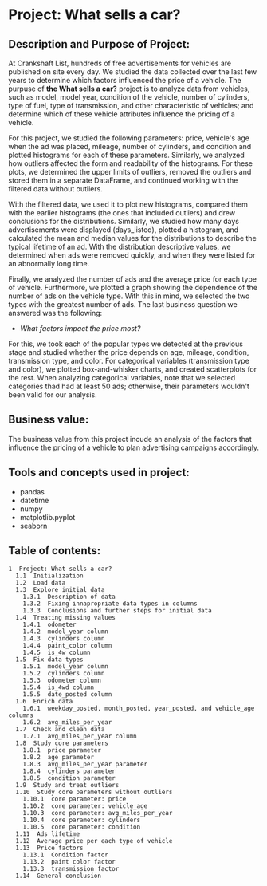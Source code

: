 # Project: **What sells a car?**

## Description and Purpose of Project:

At Crankshaft List, hundreds of free advertisements for vehicles are published on site every day. We studied the data collected over the last few years to determine which factors influenced the price of a vehicle. The purpuse of **the What sells a car?** project is to analyze data from vehicles, such as model, model year, condition of the vehicle, number of cylinders, type of fuel, type of transmission, and other characteristic of vehicles; and determine which of these vehicle attributes influence the pricing of a vehicle.

For this project, we studied the following parameters: price, vehicle's age when the ad was placed, mileage, number of cylinders, and condition and plotted histograms for each of these parameters. Similarly, we analyzed how outliers affected the form and readability of the histograms. For these plots, we determined the upper limits of outliers, removed the outliers and stored them in a separate DataFrame, and continued working with the filtered data without outliers.

With the filtered data, we used it to plot new histograms, compared them with the earlier histograms (the ones that included outliers) and drew conclusions for the distributions. Similarly, we studied how many days advertisements were displayed (days_listed), plotted a histogram, and calculated the mean and median values for the distributions to describe the typical lifetime of an ad. With the distribution descriptive values, we determined when ads were removed quickly, and when they were listed for an abnormally long time.

Finally, we analyzed the number of ads and the average price for each type of vehicle. Furthermore, we plotted a graph showing the dependence of the number of ads on the vehicle type. With this in mind, we selected the two types with the greatest number of ads. The last business question we answered was the following:
- *What factors impact the price most?*

For this, we took each of the popular types we detected at the previous stage and studied whether the price depends on age, mileage, condition, transmission type, and color. For categorical variables (transmission type and color), we plotted box-and-whisker charts, and created scatterplots for the rest. When analyzing categorical variables, note that we selected categories thad had at least 50 ads; otherwise, their parameters wouldn't been valid for our analysis.

## Business value:

The business value from this project incude an analysis of the factors that influence the pricing of a vehicle to plan advertising campaigns accordingly. 
## Tools and concepts used in project:

- pandas
- datetime
- numpy
- matplotlib.pyplot 
- seaborn
## Table of contents: 
```
1  Project: What sells a car?
  1.1  Initialization
  1.2  Load data
  1.3  Explore initial data
    1.3.1  Description of data
    1.3.2  Fixing innapropriate data types in columns
    1.3.3  Conclusions and further steps for initial data
  1.4  Treating missing values
    1.4.1  odometer
    1.4.2  model_year column
    1.4.3  cylinders column
    1.4.4  paint_color column
    1.4.5  is_4w column
  1.5  Fix data types
    1.5.1  model_year column
    1.5.2  cylinders column
    1.5.3  odometer column
    1.5.4  is_4wd column
    1.5.5  date_posted column
  1.6  Enrich data
    1.6.1  weekday_posted, month_posted, year_posted, and vehicle_age columns
    1.6.2  avg_miles_per_year
  1.7  Check and clean data
    1.7.1  avg_miles_per_year column
  1.8  Study core parameters
    1.8.1  price parameter
    1.8.2  age parameter
    1.8.3  avg_miles_per_year parameter
    1.8.4  cylinders parameter
    1.8.5  condition parameter
  1.9  Study and treat outliers
  1.10  Study core parameters without outliers
    1.10.1  core parameter: price
    1.10.2  core parameter: vehicle_age
    1.10.3  core parameter: avg_miles_per_year
    1.10.4  core parameter: cylinders
    1.10.5  core parameter: condition
  1.11  Ads lifetime
  1.12  Average price per each type of vehicle
  1.13  Price factors
    1.13.1  Condition factor
    1.13.2  paint color factor
    1.13.3  transmission factor
  1.14  General conclusion
  ```
